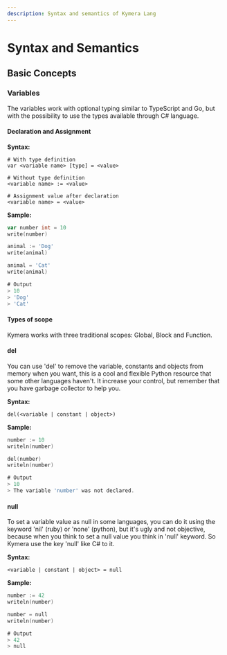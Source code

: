 ```yaml
---
description: Syntax and semantics of Kymera Lang
---
```


# Syntax and Semantics

## Basic Concepts

### Variables

The variables work with optional typing similar to TypeScript and Go, but with the possibility to use the types available through C\# language.

#### Declaration and Assignment

 **Syntax:**

```text
# With type definition
var <variable name> [type] = <value>

# Without type definition
<variable name> := <value>

# Assignment value after declaration
<variable name> = <value>
```

**Sample:**

```go
var number int = 10
write(number)

animal := 'Dog'
write(animal)

animal = 'Cat'
write(animal)

# Output
> 10
> 'Dog'
> 'Cat'
```

####  Types of scope

Kymera works with three traditional scopes: Global, Block and Function.

#### del

You can use 'del' to remove the variable, constants and objects from memory when you want, this is a cool and flexible Python resource that some other languages haven't. It increase your control, but remember that you have garbage collector to help you.

 **Syntax:**

```text
del(<variable | constant | object>)
```

 **Sample:**

```go
number := 10
writeln(number)

del(number)
writeln(number)

# Output
> 10
> The variable 'number' was not declared.
```

#### null

 To set a variable value as null in some languages, you can do it using the keyword 'nil' \(ruby\) or 'none' \(python\), but it's ugly and not objective, because when you think to set a null value you think in 'null' keyword. So Kymera use the key 'null' like C\# to it.

 **Syntax:**

```text
<variable | constant | object> = null
```

 **Sample:**

```go
number := 42
writeln(number)

number = null
writeln(number)

# Output
> 42
> null
```

